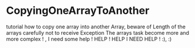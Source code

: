 # CopyingOneArrayToAnother
tutorial how to copy one array into another Array, beware of Length of the arrays carefully not to receive Exception
The arrays task become more and more complex ! , I need some help ! 
HELP ! 
HELP I NEED HELP !  :), :)

